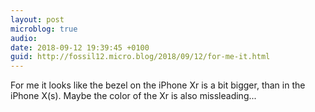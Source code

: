 ```yaml
---
layout: post
microblog: true
audio: 
date: 2018-09-12 19:39:45 +0100
guid: http://fossil12.micro.blog/2018/09/12/for-me-it.html
---
```

For me it looks like the bezel on the iPhone Xr is a bit bigger, than in the iPhone X(s). Maybe the color of the Xr is also missleading...
